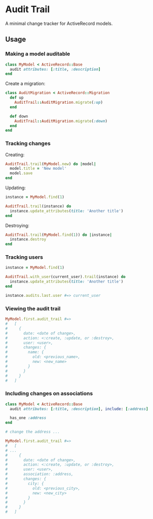 # Audit Trail

A minimal change tracker for ActiveRecord models.

## Usage

### Making a model auditable

```ruby
class MyModel < ActiveRecord::Base
  audit attributes: [:title, :description]
end
```

Create a migration:

```ruby
class AuditMigration < ActiveRecord::Migration
  def up
    AuditTrail::AuditMigration.migrate(:up)
  end

  def down
    AuditTrail::AuditMigration.migrate(:down)
  end
end
```

### Tracking changes

Creating:

```ruby
AuditTrail.trail(MyModel.new) do |model|
  model.title = 'New model'
  model.save
end
```

Updating:

```ruby
instance = MyModel.find(1)

AuditTrail.trail(instance) do
  instance.update_attributes(title: 'Another title')
end
```

Destroying:

```ruby
AuditTrail.trail(MyModel.find(1)) do |instance|
  instance.destroy
end
```

### Tracking users

```ruby
instance = MyModel.find(1)

AuditTrail.with_user(current_user).trail(instance) do
  instance.update_attributes(title: 'Another title')
end

instance.audits.last.user #=> current_user
```

### Viewing the audit trail

```ruby
MyModel.first.audit_trail #=>
#   [
#     {
#       date: <date of change>,
#       action: <:create, :update, or :destroy>,
#       user: <user>,
#       changes: {
#         name: {
#           old: <previous_name>,
#           new: <new_name>
#         }
#       }
#     }
#   ]
```

### Including changes on associations

```ruby
class MyModel < ActiveRecord::Base
  audit attributes: [:title, :description], include: [:address]

  has_one :address
end
```

```ruby
# change the address ...

MyModel.first.audit_trail #=>
#   [
# ...
#     {
#       date: <date of change>,
#       action: <:create, :update, or :destroy>,
#       user: <user>,
#       association: :address,
#       changes: {
#         city: {
#           old: <previous_city>,
#           new: <new_city>
#         }
#       }
#     }
#   ]
```
